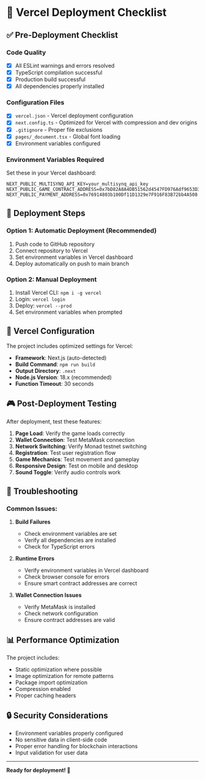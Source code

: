# 🚀 Vercel Deployment Checklist

## ✅ Pre-Deployment Checklist

### Code Quality
- [x] All ESLint warnings and errors resolved
- [x] TypeScript compilation successful
- [x] Production build successful
- [x] All dependencies properly installed

### Configuration Files
- [x] `vercel.json` - Vercel deployment configuration
- [x] `next.config.ts` - Optimized for Vercel with compression and dev origins
- [x] `.gitignore` - Proper file exclusions
- [x] `pages/_document.tsx` - Global font loading
- [x] Environment variables configured

### Environment Variables Required
Set these in your Vercel dashboard:

```
NEXT_PUBLIC_MULTISYNQ_API_KEY=your_multisynq_api_key
NEXT_PUBLIC_GAME_CONTRACT_ADDRESS=0x7bD82A8A4DB51562d4547FD976Adf9653D3F817D
NEXT_PUBLIC_PAYMENT_ADDRESS=0x76914803b100Df11D1329e7F916F83B72bb4A508
```

## 🚀 Deployment Steps

### Option 1: Automatic Deployment (Recommended)
1. Push code to GitHub repository
2. Connect repository to Vercel
3. Set environment variables in Vercel dashboard
4. Deploy automatically on push to main branch

### Option 2: Manual Deployment
1. Install Vercel CLI: `npm i -g vercel`
2. Login: `vercel login`
3. Deploy: `vercel --prod`
4. Set environment variables when prompted

## 🔧 Vercel Configuration

The project includes optimized settings for Vercel:

- **Framework**: Next.js (auto-detected)
- **Build Command**: `npm run build`
- **Output Directory**: `.next`
- **Node.js Version**: 18.x (recommended)
- **Function Timeout**: 30 seconds

## 🎮 Post-Deployment Testing

After deployment, test these features:

1. **Page Load**: Verify the game loads correctly
2. **Wallet Connection**: Test MetaMask connection
3. **Network Switching**: Verify Monad testnet switching
4. **Registration**: Test user registration flow
5. **Game Mechanics**: Test movement and gameplay
6. **Responsive Design**: Test on mobile and desktop
7. **Sound Toggle**: Verify audio controls work

## 🐛 Troubleshooting

### Common Issues:

1. **Build Failures**
   - Check environment variables are set
   - Verify all dependencies are installed
   - Check for TypeScript errors

2. **Runtime Errors**
   - Verify environment variables in Vercel dashboard
   - Check browser console for errors
   - Ensure smart contract addresses are correct

3. **Wallet Connection Issues**
   - Verify MetaMask is installed
   - Check network configuration
   - Ensure contract addresses are valid

## 📊 Performance Optimization

The project includes:
- Static optimization where possible
- Image optimization for remote patterns
- Package import optimization
- Compression enabled
- Proper caching headers

## 🔒 Security Considerations

- Environment variables properly configured
- No sensitive data in client-side code
- Proper error handling for blockchain interactions
- Input validation for user data

---

**Ready for deployment! 🚀**
